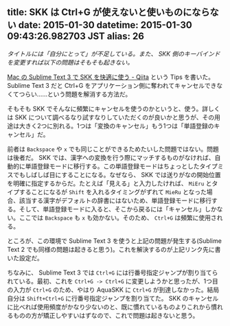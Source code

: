 title: SKK は Ctrl+G が使えないと使いものにならない
date: 2015-01-30
datetime: 2015-01-30 09:43:26.982703 JST
alias: 26
---
*タイトルには「自分にとって」が不足している。また、 SKK 側のキーバインドを変更すれば以下の問題はそもそも起きない。*

[Mac の Sublime Text 3 で SKK を快適に使う - Qiita](http://qiita.com/risou/items/e509ab9cd6ad92988021) という Tips を書いた。 Sublime Text 3 だと Ctrl+G をアプリケーション側に奪われてキャンセルできなくてつらい……という問題を解消する方法だ。

そもそも SKK でそんなに頻繁にキャンセルを使うのかというと、使う。詳しくは SKK について調べるなり試すなりしていただくのが良いかと思うが、その用途は大きく2つに別れる。1つは「変換のキャンセル」もう1つは「単語登録のキャンセル」だ。

前者は `Backspace` や `x` でも同じことができるためたいした問題ではない。問題は後者だ。 SKK では、漢字への変換を行う際にマッチするものがなければ、自動的に単語登録モードに移行する。この単語登録モードはちょっとしたタイプミスでもしばしば目にすることになる。なぜなら、 SKK では送りがなの開始位置を明確に指定するからだ。たとえば「見える」と入力したければ、 `MiEru` とタイプすることになるが `Shift` を入れるタイミングがずれて `MieRu` となった場合、該当する漢字がデフォルトの辞書にはないため、単語登録モードに移行する。そして、単語登録モードに入ると、そこから戻るには「キャンセル」しかない。ここでは `Backspace` も `x` も効かない。そのため、 `Ctrl+G` は頻繁に使用される。

ところが、この環境で Sublime Text 3 を使うと上記の問題が発生する(Sublime Text 2 でも同様の問題は起きると思う)。これを解決するのが上記リンク先に書いた設定だ。

ちなみに、 Sublime Text 3 では `Ctrl+G` には行番号指定ジャンプが割り当てられている。最初、これを `Ctrl+G -> Ctrl+G` に変更しようかと思ったが、1つ目の入力が `Ctrl+G` のため、やはり AquaSKK に `Ctrl+G` が到達しなかった。結局自分は `Shift+Ctrl+G` に行番号指定ジャンプを割り当てた。 SKK のキャンセルに比べれば使用頻度がかなり少ないのと、既に慣れているものよりこれから慣れるものの方が矯正しやすいはずなので、これで問題は起きないと思う。

